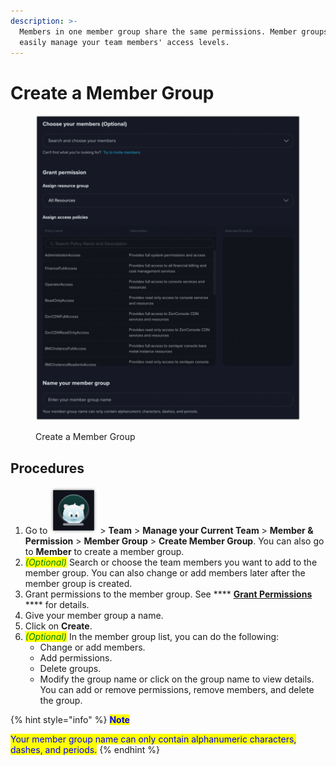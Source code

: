 ```yaml
---
description: >-
  Members in one member group share the same permissions. Member groups help you
  easily manage your team members' access levels.
---
```


# Create a Member Group

<figure><img src="../../.gitbook/assets/image (24).png" alt=""><figcaption><p>Create a Member Group</p></figcaption></figure>

## Procedures

1. Go to <img src="../../.gitbook/assets/image (19).png" alt="" data-size="line"> > **Team** > **Manage your Current Team** > **Member & Permission** > **Member Group** > **Create Member Group**. You can also go to **Member** to create a member group.
2. _<mark style="color:green;">(Optional)</mark>_ Search or choose the team members you want to add to the member group. You can also change or add members later after the member group is created.
3. Grant permissions to the member group. See **** [**Grant Permissions**](grant-permission.md) **** for details.
4. Give your member group a name.
5. Click on **Create**.
6. _<mark style="color:green;">(Optional)</mark>_ In the member group list, you can do the following:
   * Change or add members.
   * Add permissions.
   * Delete groups.
   * Modify the group name or click on the group name to view details. You can add or remove permissions, remove members, and delete the group.

{% hint style="info" %}
<mark style="color:blue;">**Note**</mark>

<mark style="color:blue;">Your member group name can only contain alphanumeric characters, dashes, and periods.</mark>
{% endhint %}

